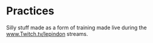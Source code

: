 # Practices

Silly stuff made as a form of training made live during the www.Twitch.tv/lepindon streams.
